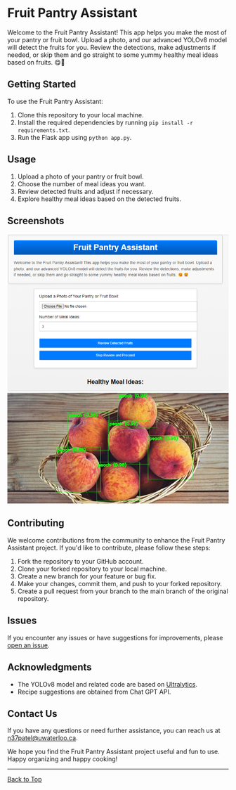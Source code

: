 # Fruit Pantry Assistant

Welcome to the Fruit Pantry Assistant! This app helps you make the most of your pantry or fruit bowl. Upload a photo, and our advanced YOLOv8 model will detect the fruits for you. Review the detections, make adjustments if needed, or skip them and go straight to some yummy healthy meal ideas based on fruits. 😋🤤

## Getting Started

To use the Fruit Pantry Assistant:

1. Clone this repository to your local machine.
2. Install the required dependencies by running `pip install -r requirements.txt`.
3. Run the Flask app using `python app.py`.

## Usage

1. Upload a photo of your pantry or fruit bowl.
2. Choose the number of meal ideas you want.
3. Review detected fruits and adjust if necessary.
4. Explore healthy meal ideas based on the detected fruits.

## Screenshots

![App Screenshot 1](web_app.png)
![App Screenshot 2](example_result.jpg)

## Contributing

We welcome contributions from the community to enhance the Fruit Pantry Assistant project. If you'd like to contribute, please follow these steps:

1. Fork the repository to your GitHub account.
2. Clone your forked repository to your local machine.
3. Create a new branch for your feature or bug fix.
4. Make your changes, commit them, and push to your forked repository.
5. Create a pull request from your branch to the main branch of the original repository.

## Issues

If you encounter any issues or have suggestions for improvements, please [open an issue](https://github.com/your-username/fruit-pantry-assistant/issues).

## Acknowledgments

- The YOLOv8 model and related code are based on [Ultralytics](https://github.com/ultralytics/yolov5).
- Recipe suggestions are obtained from Chat GPT API.

## Contact Us

If you have any questions or need further assistance, you can reach us at [n37patel@uwaterloo.ca](mailto:your.email@example.com).

We hope you find the Fruit Pantry Assistant project useful and fun to use. Happy organizing and happy cooking!

---

[Back to Top](#fruit-pantry-assistant)
